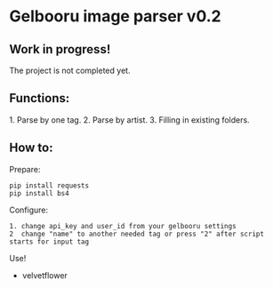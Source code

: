 # Gelbooru image parser v0.2


<h2>Work in progress!</h2>
The project is not completed yet.

<h2>Functions:</h2>
1. Parse by one tag.
2. Parse by artist.
3. Filling in existing folders.

<h2>How to:</h2>

Prepare:

	pip install requests
	pip install bs4
	
Configure:

	1. change api_key and user_id from your gelbooru settings
	2  change "name" to another needed tag or press "2" after script starts for input tag

Use!

- velvetflower
